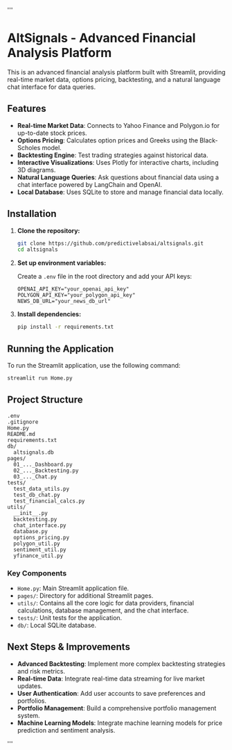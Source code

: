 '''
# AltSignals - Advanced Financial Analysis Platform

This is an advanced financial analysis platform built with Streamlit, providing real-time market data, options pricing, backtesting, and a natural language chat interface for data queries.

## Features

*   **Real-time Market Data**: Connects to Yahoo Finance and Polygon.io for up-to-date stock prices.
*   **Options Pricing**: Calculates option prices and Greeks using the Black-Scholes model.
*   **Backtesting Engine**: Test trading strategies against historical data.
*   **Interactive Visualizations**: Uses Plotly for interactive charts, including 3D diagrams.
*   **Natural Language Queries**: Ask questions about financial data using a chat interface powered by LangChain and OpenAI.
*   **Local Database**: Uses SQLite to store and manage financial data locally.

## Installation

1.  **Clone the repository:**

    ```bash
    git clone https://github.com/predictivelabsai/altsignals.git
    cd altsignals
    ```

2.  **Set up environment variables:**

    Create a `.env` file in the root directory and add your API keys:

    ```
    OPENAI_API_KEY="your_openai_api_key"
    POLYGON_API_KEY="your_polygon_api_key"
    NEWS_DB_URL="your_news_db_url"
    ```

3.  **Install dependencies:**

    ```bash
    pip install -r requirements.txt
    ```

## Running the Application

To run the Streamlit application, use the following command:

```bash
streamlit run Home.py
```

## Project Structure

```
.env
.gitignore
Home.py
README.md
requirements.txt
db/
  altsignals.db
pages/
  01_..._Dashboard.py
  02_..._Backtesting.py
  03_..._Chat.py
tests/
  test_data_utils.py
  test_db_chat.py
  test_financial_calcs.py
utils/
  __init__.py
  backtesting.py
  chat_interface.py
  database.py
  options_pricing.py
  polygon_util.py
  sentiment_util.py
  yfinance_util.py
```

### Key Components

*   `Home.py`: Main Streamlit application file.
*   `pages/`: Directory for additional Streamlit pages.
*   `utils/`: Contains all the core logic for data providers, financial calculations, database management, and the chat interface.
*   `tests/`: Unit tests for the application.
*   `db/`: Local SQLite database.

## Next Steps & Improvements

*   **Advanced Backtesting**: Implement more complex backtesting strategies and risk metrics.
*   **Real-time Data**: Integrate real-time data streaming for live market updates.
*   **User Authentication**: Add user accounts to save preferences and portfolios.
*   **Portfolio Management**: Build a comprehensive portfolio management system.
*   **Machine Learning Models**: Integrate machine learning models for price prediction and sentiment analysis.

'''

